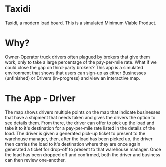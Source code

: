 # Taxidi
Taxidi, a modern load board. This is a simulated Minimum Viable Product.

# Why?
Owner-Operator truck drivers often plagued by brokers that give them work, only to take a large percentage of the pay-per-mile rate.
What if we could close the gap on third-party brokers?
This app is a simulated environment that shows that users can sign-up as either Businesses (unfinished) or Drivers (in-progress) and view an interactive map.

# The App - Driver
The map shows drivers multiple points on the map that indicate businesses that have a shipment that needs taken and gives the drivers the option to see details them.
From there, the driver can offer to pick up the load and take it to it's destination for a pay-per-mile rate listed in the details of the load.
The driver is given a generated pick-up ticket to present to the warehouse manager, then, after the load has been picked up, the driver then carries the load to it's destination
where they are once again generated a ticket for drop-off to present to that warehouse manager. Once the load has been dropped off and confirmed, both the driver and business can
then review one-another.
